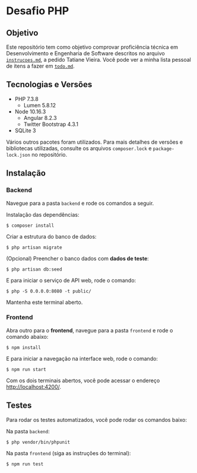 # Desafio PHP

## Objetivo
Este repositório tem como objetivo comprovar proficiência técnica em Desenvolvimento e Engenharia de Software descritos no arquivo [`instrucoes.md`](./instrucoes.md), a pedido Tatiane Vieira.
Você pode ver a minha lista pessoal de itens a fazer em [`todo.md`](./todo.md).

## Tecnologias e Versões
- PHP 7.3.8
	- Lumen 5.8.12
- Node 10.16.3
	- Angular 8.2.3
	- Twitter Bootstrap 4.3.1
- SQLite 3

Vários outros pacotes foram utilizados. Para mais detalhes de versões e bibliotecas utilizadas, consulte os arquivos `composer.lock` e `package-lock.json` no repositório.

## Instalação

### Backend
Navegue para a pasta `backend` e rode os comandos a seguir.

Instalação das dependências:
```shell
$ composer install
```

Criar a estrutura do banco de dados:
```shell
$ php artisan migrate
```

(Opcional) Preencher o banco dados com **dados de teste**:
```shell
$ php artisan db:seed
```

E para iniciar o serviço de API web, rode o comando:
```shell
$ php -S 0.0.0.0:8080 -t public/
```
Mantenha este terminal aberto.

### Frontend
Abra outro  para o **frontend**, navegue para a pasta `frontend` e rode o comando abaixo:
```shell
$ npm install	
```

E para iniciar a navegação na interface web, rode o comando:
```shell
$ npm run start
```
Com os dois terminais abertos, você pode acessar o endereço [http://localhost:4200/](http://localhost:4200/).

## Testes
Para rodar os testes automatizados, você pode rodar os comandos baixo:

Na pasta `backend`:
```shell
$ php vendor/bin/phpunit
```

Na pasta `frontend` (siga as instruções do terminal):
```shell
$ npm run test
```